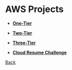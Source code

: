 # AWS Projects

- **[One-Tier](one_tier/one_tier.md)**

- **[Two-Tier](two_tier/two_tier.md)**

- **[Three-Tier](three_tier/three_tier.md)**

- **[Cloud Resume Challenge](cloud_resume/cloud_resume.md)**

[Back](../projects.md)